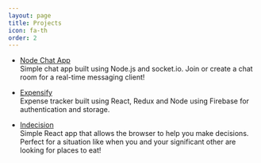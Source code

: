 ```yaml
---
layout: page
title: Projects
icon: fa-th
order: 2
---
```


* [Node Chat App](http://nodechat.codywanless.com)  
   Simple chat app built using Node.js and socket.io. Join or create a chat room for a real-time messaging client!

* [Expensify](http://expensify.codywanless.com)   
    Expense tracker built using React, Redux and Node using Firebase for authentication and storage.

* [Indecision](http://indecision.codywanless.com)   
    Simple React app that allows the browser to help you make decisions. Perfect for a situation like when you and your significant other are looking for places to eat!